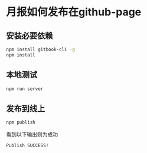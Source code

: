 # 月报如何发布在github-page
## 安装必要依赖
```bash
npm install gitbook-cli -g
npm install
```
## 本地测试
```bash
npm run server
```

## 发布到线上
```bash
npm publish
```
看到以下输出则为成功
```bash
Publish SUCCESS!
```